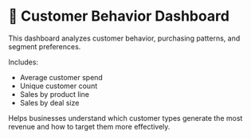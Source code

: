 # 👥 Customer Behavior Dashboard

This dashboard analyzes customer behavior, purchasing patterns, and segment preferences.

Includes:
- Average customer spend
- Unique customer count
- Sales by product line
- Sales by deal size

Helps businesses understand which customer types generate the most revenue and how to target them more effectively.
